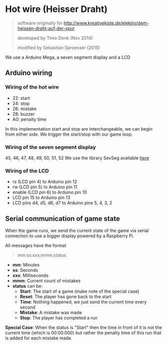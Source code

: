 # Hot wire (Heisser Draht)

> software originally for http://www.kreativekiste.de/elektro/dem-heissen-draht-auf-der-spur
>
> developed by Timo Denk (Nov 2014)
>
> modified by Sebastian Sproesser (2015)

We use a Arduino Mega, a seven segment display and a LCD

## Arduino wiring

### Wiring of the hot wire
- 22: start
- 24: stop
- 26: mistake
- 28: buzzer
- A0: penalty time

In this implementation start and stop are interchangeable, we can
begin from either side. We trigger the start/stop with our game loop.

### Wiring of the seven segment display
45, 46, 47, 48, 49, 50, 51, 52
We use the library SevSeg available [here](https://github.com/FabLabNeuenstadt/SevSeg)

### Wiring of the LCD
- rs (LCD pin 4) to Arduino pin 12
- rw (LCD pin 5) to Arduino pin 11
- enable (LCD pin 6) to Arduino pin 10
- LCD pin 15 to Arduino pin 13
- LCD pins d4, d5, d6, d7 to Arduino pins 5, 4, 3, 2

## Serial communication of game state

When the game runs, we send the current state of the game via serial
connection to use a bigger display powered by a Raspberry Pi.

All messages have the format

> mm:ss:xxx;mmm;status

- __mm__: Minutes
- __ss__: Seconds
- __xxx__: Milliseconds
- __mmm__: Current count of mistakes
- __status__ can be:
	- __Start__: The start of a game (make note of the special case)
	- __Reset__: The player has gone back to the start
	- __Time__: Nothing happened, we just send the current time every second
	- __Mistake__: A mistake was made
	- __Stop__: The player has completed a run

__Special Case__: When the status is "Start" then the time in front of it
is not the current time (which is 00:00.000) but rather the penalty time
of this run that is added for each mistake made.
